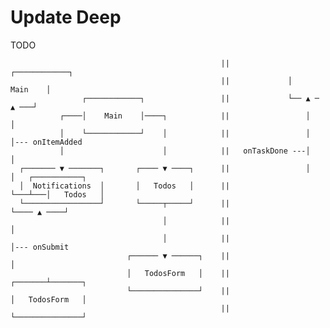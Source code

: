 # Update Deep

TODO

```
                                               ||             ┌────────────┐
                                               ||             │    Main    │
                ┌────────────┐                 ||             └── ▲ ─ ▲ ───┘
           ┌────│    Main    │────┐            ||                 │   │
           │    └────────────┘    │            ||                 │   │--- onItemAdded
           │                      │            ||   onTaskDone ---│   │
  ┌─────── ▼ ───────┐       ┌──── ▼ ────┐      ||                 │   │   ┌───────────┐
  │  Notifications  │       │   Todos   │      ||                 └───┴───│   Todos   │
  └─────────────────┘       └─────┬─────┘      ||                         └──── ▲ ────┘
                                  │            ||                               │
                                  │            ||                               │--- onSubmit
                          ┌────── ▼ ──────┐    ||                               │
                          │   TodosForm   │    ||                       ┌───────┴───────┐
                          └───────────────┘    ||                       │   TodosForm   │
                                               ||                       └───────────────┘
```

<!--
## How to use this library

```elm
module Main exposing (..)

import Browser exposing (Document)
import Html exposing (..)
import Update.Deep exposing (Update, save)
import Update.Deep.Browser as Update

-- You create your Msg type, Model, views, and subscriptions just as you'd normally do:

type Msg
  = SomeMsg
  | OtherMsg

type alias Model =
  {
--  ...
  }

type alias Flags = ()

view : Model -> Document Msg
view model =
  { title = ""
  , body  = [ text "" ] }

subscriptions : Model -> Sub Msg
subscriptions _ = Sub.none

-- The above code is just business as usual. The only real difference is in the init, update, and
-- main calls below.

init : Flags -> Init Model Msg                   -- [2]
init _ = initial {}                              -- [3]

update : Msg -> Model -> Update Model Msg a      -- [4]
update msg model = save model                    -- [5]

main : Program Flags Model Msg
main =
  Deep.document                                  -- [1]
    { init          = init
    , update        = update
    , subscriptions = subscriptions
    , view          = view }
```

1. Instead of `Browser.document`, a function of the same name from `Update.Deep.Browser` is used. This module also exposes its own version of `application`.
2. The type of `init` is now `Flags -> Init Model Msg`. The `Init` type is explained below.
3. In this example, the model is initialized without running any commands. Normally, you'd have returned `( {}, Cmd.none )` to achieve the same thing.
4. The type of `update` has become `Msg -> Model -> Update Model Msg a`. This return value is a type alias for `( Model, Cmd Msg, List a )`. The purpose of the last element of this tuple, and the `a` parameter, is to make it possible for callbacks to be passed down through the update hierarchy.
5. Calling `save` here takes the model and wraps it in an `Update`.
-->
